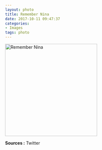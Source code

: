 ```yaml
---
layout: photo
title: Remember Nina
date: 2017-10-11 09:47:37
categories:
- Images
tags: photo
---
```


<img src="../../img/gallery/fullmetalalchemist.png" alt="Remember Nina" style="width:300px;">

**Sources :**
Twitter